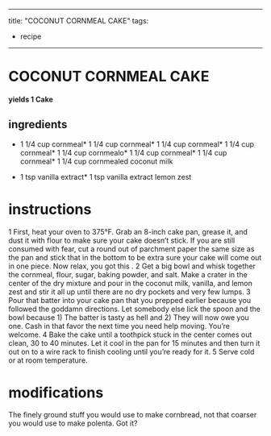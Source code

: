 

	
---
title: "COCONUT CORNMEAL CAKE"
tags:
  - recipe
---
# COCONUT CORNMEAL CAKE
#### yields 1 Cake
## ingredients
* 1 1/4 cup cornmeal* 1 1/4 cup cornmeal* 1 1/4 cup cornmeal* 1 1/4 cup cornmeal* 1 1/4 cup cornmealo* 1 1/4 cup cornmeal* 1 1/4 cup cornmeal* 1 1/4 cup cornmealed coconut milk

* 1 tsp vanilla extract* 1 tsp vanilla extract lemon zest


# instructions
1 First, heat your oven to 375°F. Grab an 8-inch cake pan, grease it, and dust it with flour to
make sure your cake doesn’t stick. If you are still consumed with fear, cut a round out of
parchment paper the same size as the pan and stick that in the bottom to be extra  sure
your cake will come out in one piece. Now relax, you got this   .
2 Get a big bowl and whisk together the cornmeal, flour, sugar, baking powder, and salt.
Make a crater in the center of the dry mixture and pour in the coconut milk, vanilla, and lemon
zest and stir it all up until there are no dry pockets and very few lumps.
3 Pour that batter into your cake pan that you prepped earlier because you followed the
goddamn directions. Let somebody else lick the spoon and the bowl because 1) The batter is
tasty as hell and
2) They will now owe you one. Cash in that favor the next time you need help moving. You’re
 welcome.
4 Bake the cake until a toothpick stuck in the center comes out clean, 30 to 40 minutes. Let it
cool in the pan for 15 minutes and then turn it out on to a wire rack to finish cooling until
you’re ready for it.
5 Serve cold or at room temperature.

# modifications

The finely ground stuff you would use to make cornbread, not that coarser    you would use to make polenta.
Got it?
	

